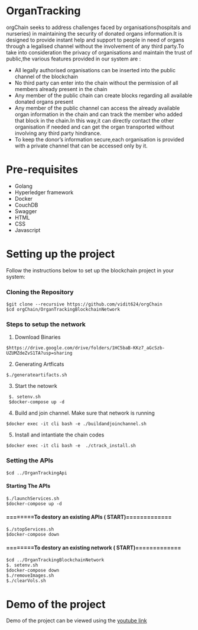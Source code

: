 # OrganTracking
orgChain seeks to address challenges faced by organisations(hospitals and nurseries)  in maintaining the security of donated organs information.It is designed to provide instant help and support to people in need of organs through a legalised channel without the involvement of any third party.To take into consideration the privacy of organisations and maintain the trust of public,the various features provided in our system are :
- All legally authorised organisations can be inserted into the public channel of the blockchain
- No third party can enter into the chain without the permission of all members already present in the chain
- Any member of the public chain can create blocks regarding all available donated organs present
- Any member  of the public channel can access the already available organ information in the chain and can track the member who added that block in the chain.In this way,it can directly contact the other organisation if needed and can get the organ transported without involving any third party hindrance.
- To keep the donor’s information secure,each organisation is provided with a private channel that can be accessed only by it.  

# Pre-requisites
- Golang
- Hyperledger framework
- Docker 
- CouchDB
- Swagger 
- HTML
- CSS 
- Javascript

# Setting up the project
Follow the instructions below to set up the blockchain project in your system:

### Cloning the Repository
```
$git clone --recursive https://github.com/vidit624/orgChain
$cd orgChain/OrganTrackingBlockchainNetwork

```
### Steps to setup the network

1. Download Binaries
```
$https://drive.google.com/drive/folders/1HC5baB-KKz7_aGcSzb-UZUMZdeZvS1TA?usp=sharing

```
2. Generating Artficats
```
$./generateartifacts.sh

```
3. Start the netowrk  

```
 $. setenv.sh 
 $docker-compose up -d 

```

4. Build and join channel. Make sure that network is running 

```
$docker exec -it cli bash -e ./buildandjoinchannel.sh 

```

5. Install and intantiate the chain codes 
  
```
$docker exec -it cli bash -e  ./ctrack_install.sh

```

### Setting the APIs

```
$cd ../OrganTrackingApi
```

#### Starting The APIs

```
$./launchServices.sh
$docker-compose up -d

```

#### ========To destory  an existing APIs ( START)============= 
```
$./stopServices.sh 
$docker-compose down 
```

#### ========To destory  an existing network ( START)============= 
```
$cd ../OrganTrackingBlockchainNetwork
$. setenv.sh 
$docker-compose down 
$./removeImages.sh
$./clearVols.sh
```

# Demo of the project
Demo of the project can be viewed using the [youtube link](https://www.youtube.com/watch?v=ErZcke-5G0A&feature=youtu.be)
